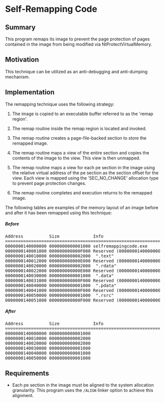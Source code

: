 # Self-Remapping Code

## Summary

This program remaps its image to prevent the page protection of pages contained in the image from being modified via NtProtectVirtualMemory.

## Motivation

This technique can be utilized as an anti-debugging and anti-dumping mechanism.

## Implementation

The remapping technique uses the following strategy:

1. The image is copied to an executable buffer referred to as the 'remap
    region'.

2. The remap routine inside the remap region is located and invoked.

3. The remap routine creates a page-file-backed section to store the
    remapped image.

4. The remap routine maps a view of the entire section and copies the
    contents of the image to the view. This view is then unmapped.

5. The remap routine maps a view for each pe section in the image using the
    relative virtual address of the pe section as the section offset for
    the view. Each view is mapped using the 'SEC_NO_CHANGE' allocation
    type to prevent page protection changes.

6. The remap routine completes and execution returns to the remapped image.

The following tables are examples of the memory layout of an image before and after it has been remapped using this technique:

##### Before

<pre>
Address          Size             Info                          Type   Protect  Initial
=======================================================================================
0000000140000000 0000000000001000 selfremappingcode.exe         IMG    -R---    ERWC-
0000000140001000 000000000000F000 Reserved (0000000140000000)   IMG             ERWC-
0000000140010000 0000000000002000  ".text"                      IMG    ER---    ERWC-
0000000140012000 000000000000E000 Reserved (0000000140000000)   IMG             ERWC-
0000000140020000 0000000000002000  ".rdata"                     IMG    -R---    ERWC-
0000000140022000 000000000000E000 Reserved (0000000140000000)   IMG             ERWC-
0000000140030000 0000000000001000  ".data"                      IMG    -RW--    ERWC-
0000000140031000 000000000000F000 Reserved (0000000140000000)   IMG             ERWC-
0000000140040000 0000000000001000  ".pdata"                     IMG    -R---    ERWC-
0000000140041000 000000000000F000 Reserved (0000000140000000)   IMG             ERWC-
0000000140050000 0000000000001000  ".rsrc"                      IMG    -R---    ERWC-
0000000140051000 000000000000F000 Reserved (0000000140000000)   IMG             ERWC-
</pre>

##### After

<pre>
Address          Size             Info                          Type   Protect  Initial
=======================================================================================
0000000140000000 0000000000001000                               MAP    -R---    -R---
0000000140010000 0000000000002000                               MAP    ER---    ER---
0000000140020000 0000000000002000                               MAP    -R---    -R---
0000000140030000 0000000000001000                               MAP    -RW--    -RW--
0000000140040000 0000000000001000                               MAP    -R---    -R---
0000000140050000 0000000000001000                               MAP    -R---    -R---
</pre>

## Requirements

- Each pe section in the image must be aligned to the system allocation granularity. This program uses the `/ALIGN` linker option to achieve this alignment.
